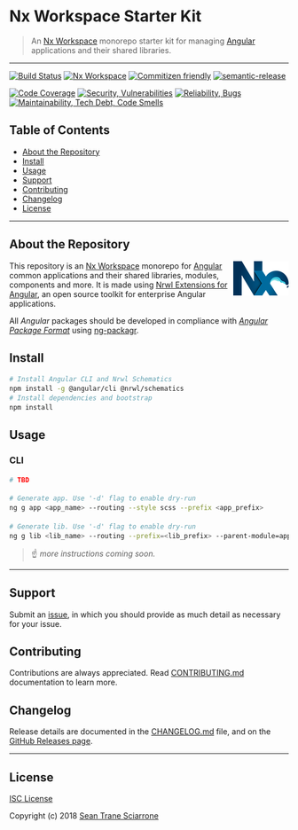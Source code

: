 # Nx Workspace Starter Kit

> An [Nx Workspace](https://nrwl.io/nx/guide-nx-workspace) monorepo starter kit for managing [Angular](https://angular.io/) applications and their shared libraries.

---

[![Build Status](https://travis-ci.com/seantrane/nx-starter.svg?branch=master)](https://travis-ci.com/seantrane/nx-starter) [![Nx Workspace](https://img.shields.io/badge/monorepo-Nx%20Workspace-blue.svg)](https://nrwl.io/nx/guide-nx-workspace) [![Commitizen friendly](https://img.shields.io/badge/commitizen-friendly-brightgreen.svg)](http://commitizen.github.io/cz-cli/) [![semantic-release](https://img.shields.io/badge/%20%20%F0%9F%93%A6%F0%9F%9A%80-semantic--release-e10079.svg)](https://github.com/semantic-release/semantic-release)

[![Code Coverage](https://sonarcloud.io/api/project_badges/measure?project=seantrane%3Anx-starter&metric=coverage)](https://sonarcloud.io/component_measures?id=seantrane%3Anx-starter&metric=coverage) [![Security, Vulnerabilities](https://sonarcloud.io/api/project_badges/measure?project=seantrane%3Anx-starter&metric=security_rating)](https://sonarcloud.io/component_measures?id=seantrane%3Anx-starter&metric=Security) [![Reliability, Bugs](https://sonarcloud.io/api/project_badges/measure?project=seantrane%3Anx-starter&metric=reliability_rating)](https://sonarcloud.io/component_measures?id=seantrane%3Anx-starter&metric=Reliability) [![Maintainability, Tech Debt, Code Smells](https://sonarcloud.io/api/project_badges/measure?project=seantrane%3Anx-starter&metric=sqale_rating)](https://sonarcloud.io/component_measures?id=seantrane%3Anx-starter&metric=Maintainability)

## Table of Contents

- [About the Repository](#about)
- [Install](#install)
- [Usage](#usage)
- [Support](#support)
- [Contributing](#contributing)
- [Changelog](#changelog)
- [License](#license)

---

## About the Repository <a id="about"></a>

<a href="https://nrwl.io/nx/guide-nx-workspace"><img src="https://raw.githubusercontent.com/seantrane/nx-starter/master/apps/nxsweb/src/_rootfiles/nx-logo.png" align="right"></a>

This repository is an [Nx Workspace](https://nrwl.io/nx/guide-nx-workspace) monorepo for [Angular](https://angular.io/) common applications and their shared libraries, modules, components and more. It is made using [Nrwl Extensions for Angular](https://nrwl.io/nx), an open source toolkit for enterprise Angular applications.

All _Angular_ packages should be developed in compliance with _[Angular Package Format](https://docs.google.com/document/d/1CZC2rcpxffTDfRDs6p1cfbmKNLA6x5O-NtkJglDaBVs/preview)_ using [ng-packagr](https://github.com/dherges/ng-packagr).

## Install <a id="install"></a>

```sh
# Install Angular CLI and Nrwl Schematics
npm install -g @angular/cli @nrwl/schematics
# Install dependencies and bootstrap
npm install
```

## Usage <a id="usage"></a>

### CLI

```sh
# TBD

# Generate app. Use '-d' flag to enable dry-run
ng g app <app_name> --routing --style scss --prefix <app_prefix>

# Generate lib. Use '-d' flag to enable dry-run
ng g lib <lib_name> --routing --prefix=<lib_prefix> --parent-module=apps/<app_name>/src/app/app.module.ts

```

> :point_up: _more instructions coming soon._

---

## Support <a id="support"></a>

Submit an [issue](https://github.com/seantrane/nx-starter/issues/new), in which you should provide as much detail as necessary for your issue.

## Contributing <a id="contributing"></a>

Contributions are always appreciated. Read [CONTRIBUTING.md](https://github.com/seantrane/nx-starter/blob/master/CONTRIBUTING.md) documentation to learn more.

## Changelog <a id="changelog"></a>

Release details are documented in the [CHANGELOG.md](https://github.com/seantrane/nx-starter/blob/master/CHANGELOG.md) file, and on the [GitHub Releases page](https://github.com/seantrane/nx-starter/releases).

---

## License <a id="license"></a>

[ISC License](https://github.com/seantrane/monorepo/blob/master/LICENSE)

Copyright (c) 2018 [Sean Trane Sciarrone](https://github.com/seantrane)
